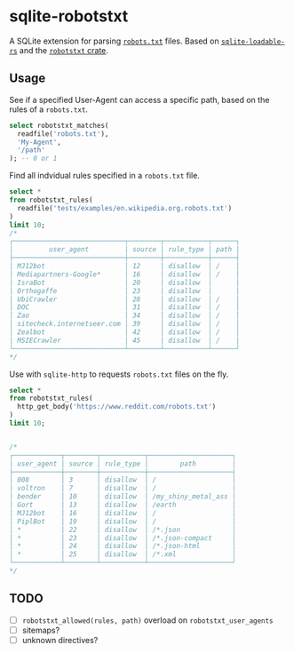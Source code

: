 # sqlite-robotstxt

A SQLite extension for parsing [`robots.txt`](https://en.wikipedia.org/wiki/Robots.txt) files. Based on [`sqlite-loadable-rs`](https://github.com/asg017/sqlite-loadable-rs) and the [`robotstxt` crate](https://docs.rs/robotstxt/latest/robotstxt/).

## Usage

See if a specified User-Agent can access a specific path, based on the rules of a `robots.txt`.

```sql
select robotstxt_matches(
  readfile('robots.txt'),
  'My-Agent',
  '/path'
); -- 0 or 1
```

Find all indvidual rules specified in a `robots.txt` file.

```sql
select *
from robotstxt_rules(
  readfile('tests/examples/en.wikipedia.org.robots.txt')
)
limit 10;
/*
┌────────────────────────────┬────────┬───────────┬──────┐
│         user_agent         │ source │ rule_type │ path │
├────────────────────────────┼────────┼───────────┼──────┤
│ MJ12bot                    │ 12     │ disallow  │ /    │
│ Mediapartners-Google*      │ 16     │ disallow  │ /    │
│ IsraBot                    │ 20     │ disallow  │      │
│ Orthogaffe                 │ 23     │ disallow  │      │
│ UbiCrawler                 │ 28     │ disallow  │ /    │
│ DOC                        │ 31     │ disallow  │ /    │
│ Zao                        │ 34     │ disallow  │ /    │
│ sitecheck.internetseer.com │ 39     │ disallow  │ /    │
│ Zealbot                    │ 42     │ disallow  │ /    │
│ MSIECrawler                │ 45     │ disallow  │ /    │
└────────────────────────────┴────────┴───────────┴──────┘
*/
```

Use with `sqlite-http` to requests `robots.txt` files on the fly.

```sql
select *
from robotstxt_rules(
  http_get_body('https://www.reddit.com/robots.txt')
)
limit 10;


/*
┌────────────┬────────┬───────────┬─────────────────────┐
│ user_agent │ source │ rule_type │        path         │
├────────────┼────────┼───────────┼─────────────────────┤
│ 008        │ 3      │ disallow  │ /                   │
│ voltron    │ 7      │ disallow  │ /                   │
│ bender     │ 10     │ disallow  │ /my_shiny_metal_ass │
│ Gort       │ 13     │ disallow  │ /earth              │
│ MJ12bot    │ 16     │ disallow  │ /                   │
│ PiplBot    │ 19     │ disallow  │ /                   │
│ *          │ 22     │ disallow  │ /*.json             │
│ *          │ 23     │ disallow  │ /*.json-compact     │
│ *          │ 24     │ disallow  │ /*.json-html        │
│ *          │ 25     │ disallow  │ /*.xml              │
└────────────┴────────┴───────────┴─────────────────────┘
*/
```

## TODO

- [ ] `robotstxt_allowed(rules, path)` overload on `robotstxt_user_agents`
- [ ] sitemaps?
- [ ] unknown directives?
